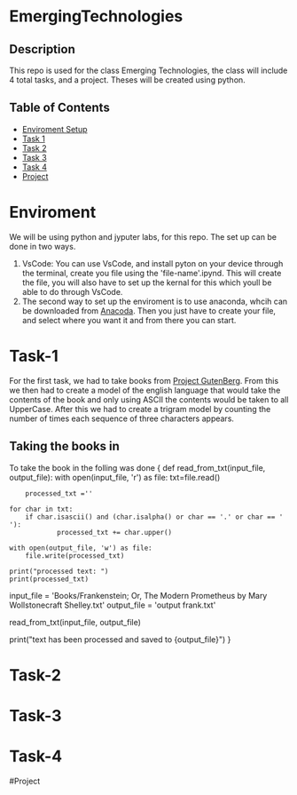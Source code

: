 # EmergingTechnologies


## Description 
This repo is used for the class Emerging Technologies, the class will include 4 total tasks, and a project. Theses will be created using python.

## Table of Contents 
- [Enviroment Setup](Enviroment)
- [Task 1](#Task-1)
- [Task 2](#Task-2)
- [Task 3](#Task-3)
- [Task 4](#Task-4)
- [Project](#Project)

# Enviroment
We will be using python and jyputer labs, for this repo. The set up can be done in two ways. 
1. VsCode: You can use VsCode, and install pyton on your device through the terminal, create you file using the 'file-name'.ipynd. This will create the file, you will also have to set up the kernal for this which youll be able to do through VsCode.
2. The second way to set up the enviroment is to use anaconda, whcih can be downloaded from [Anacoda](https://www.anaconda.com/products/navigator). Then you just have to create your file, and select where you want it and from there you can start.

# Task-1
For the first task, we had to take books from [Project GutenBerg](https://www.gutenberg.org/). From this we then had to create a model of the english language that would take the contents of the book and only using ASCII the contents would be taken to all UpperCase. After this we had to create a trigram model by counting the number of times each sequence of three characters appears.

## Taking the books in
To take the book in the folling was done
{
 def read_from_txt(input_file, output_file):
    with open(input_file, 'r') as file:
        txt=file.read()
        
        processed_txt =''

    for char in txt:
        if char.isascii() and (char.isalpha() or char == '.' or char == ' '):
                processed_txt += char.upper()

    with open(output_file, 'w') as file:
        file.write(processed_txt)

    print("processed text: ")
    print(processed_txt)

input_file = 'Books/Frankenstein; Or, The Modern Prometheus by Mary Wollstonecraft Shelley.txt'
output_file = 'output frank.txt'

read_from_txt(input_file, output_file)

print("text has been processed and saved to {output_file}")
}



# Task-2


# Task-3


# Task-4


#Project
